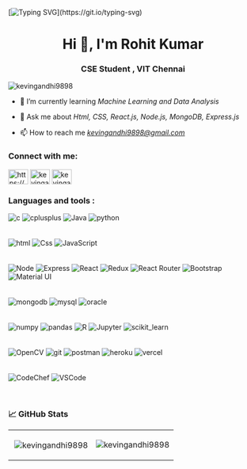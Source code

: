 [![Typing SVG](https://readme-typing-svg.herokuapp.com?size=24&width=600&lines=Welcome+To+Kevin's+GitHub+Profile!)](https://git.io/typing-svg)
<h1 align="center">Hi 👋, I'm Rohit Kumar</h1>
<h3 align="center">CSE Student , VIT Chennai</h3>

<p align="left"> <img src="https://komarev.com/ghpvc/?username=kevingandhi9898&label=Profile%20views&color=0e75b6&style=flat" alt="kevingandhi9898" /> </p>

- 🌱 I’m currently learning *Machine Learning and Data Analysis*

- 💬 Ask me about *Html, CSS, React.js, Node.js, MongoDB, Express.js*

- 📫 How to reach me *kevingandhi9898@gmail.com*

<h3 align="left">Connect with me:</h3>
<p align="left">
<a href="https://linkedin.com/in/https://www.linkedin.com/in/kevin-gandhi-7a26b61b8" target="blank"><img align="center" src="https://raw.githubusercontent.com/rahuldkjain/github-profile-readme-generator/master/src/images/icons/Social/linked-in-alt.svg" alt="https://www.linkedin.com/in/kevin-gandhi-7a26b61b8" height="30" width="40" /></a>
<a href="https://www.hackerrank.com/kevingandhi9898" target="blank"><img align="center" src="https://raw.githubusercontent.com/rahuldkjain/github-profile-readme-generator/master/src/images/icons/Social/hackerrank.svg" alt="kevingandhi9898" height="30" width="40" /></a>
<a href="https://www.leetcode.com/kevingandhi9898" target="blank"><img align="center" src="https://raw.githubusercontent.com/rahuldkjain/github-profile-readme-generator/master/src/images/icons/Social/leet-code.svg" alt="kevingandhi9898" height="30" width="40" /></a>
</p>

<h3 align="left">Languages and tools :</h3>
<p align="left"> 
<img src="https://img.shields.io/badge/C-00599C?style=for-the-badge&logo=c&logoColor=white" alt="c" > 
<img src="https://img.shields.io/badge/C%2B%2B-00599C?style=for-the-badge&logo=c%2B%2B&logoColor=white" alt="cplusplus"> 
<img src="https://img.shields.io/badge/Java-ED8B00?style=for-the-badge&logo=java&logoColor=white" alt="Java">
<img src="https://img.shields.io/badge/Python-FFD43B?style=for-the-badge&logo=python&logoColor=darkgreen" alt="python">
  <br><br><br>
<img src="https://img.shields.io/badge/HTML5-E34F26?style=for-the-badge&logo=html5&logoColor=white" alt="html" > 
<img src="https://img.shields.io/badge/CSS3-1572B6?style=for-the-badge&logo=css3&logoColor=white" alt="Css"> 
<img src="https://img.shields.io/badge/JavaScript-323330?style=for-the-badge&logo=javascript&logoColor=F7DF1E" alt="JavaScript">
  <br><br><br>
<img src="https://img.shields.io/badge/Node.js-339933?style=for-the-badge&logo=nodedotjs&logoColor=white" alt="Node"> 
<img src="https://img.shields.io/badge/Express.js-000000?style=for-the-badge&logo=express&logoColor=white" alt="Express" > 
<img src="https://img.shields.io/badge/React-20232A?style=for-the-badge&logo=react&logoColor=61DAFB" alt="React">
<img src="https://img.shields.io/badge/Redux-593D88?style=for-the-badge&logo=redux&logoColor=white" alt="Redux" >
<img src="https://img.shields.io/badge/React_Router-CA4245?style=for-the-badge&logo=react-router&logoColor=white" alt="React Router" >
<img src="https://img.shields.io/badge/Bootstrap-563D7C?style=for-the-badge&logo=bootstrap&logoColor=white " alt="Bootstrap" >
<img src="https://img.shields.io/badge/Material%20UI-007FFF?style=for-the-badge&logo=mui&logoColor=white" alt="Material UI" >
   <br><br><br>
<img src="https://img.shields.io/badge/MongoDB-4EA94B?style=for-the-badge&logo=mongodb&logoColor=white" alt="mongodb" > 
<img src="https://img.shields.io/badge/MySQL-005C84?style=for-the-badge&logo=mysql&logoColor=white" alt="mysql"> 
<img src="https://img.shields.io/badge/Oracle-F80000?style=for-the-badge&logo=oracle&logoColor=black" alt="oracle"> <br><br><br>
<img src="https://img.shields.io/badge/Numpy-777BB4?style=for-the-badge&logo=numpy&logoColor=white" alt="numpy" > 
<img src="https://img.shields.io/badge/Pandas-2C2D72?style=for-the-badge&logo=pandas&logoColor=white" alt="pandas" >
<img src="https://img.shields.io/badge/R-276DC3?style=for-the-badge&logo=r&logoColor=white " alt="R" >
<img src="https://img.shields.io/badge/Jupyter-F37626.svg?&style=for-the-badge&logo=Jupyter&logoColor=white " alt="Jupyter" >
<img src="https://img.shields.io/badge/scikit_learn-F7931E?style=for-the-badge&logo=scikit-learn&logoColor=white" alt="scikit_learn" > <br><br><br>
<img src="https://img.shields.io/badge/OpenCV-27338e?style=for-the-badge&logo=OpenCV&logoColor=white" alt="OpenCV" >
<img src="https://img.shields.io/badge/GitHub-100000?style=for-the-badge&logo=github&logoColor=white" alt="git">
<img src="https://img.shields.io/badge/Postman-FF6C37?style=for-the-badge&logo=Postman&logoColor=white" alt="postman">
<img src="https://img.shields.io/badge/Heroku-430098?style=for-the-badge&logo=heroku&logoColor=white" alt="heroku">
<img src="https://img.shields.io/badge/Vercel-000000?style=for-the-badge&logo=vercel&logoColor=white" alt="vercel">
   <br><br><br> 
<img src=https://img.shields.io/badge/-CodeChef-5B4638?style=for-the-badge&logo=CodeChef&logoColor=white " alt="CodeChef" >
<img src="https://img.shields.io/badge/VSCode-0078D4?style=for-the-badge&logo=visual%20studio%20code&logoColor=white" alt="VSCode" >
   </p><br> 
<h3> 📈 GitHub Stats</h3>
                                                                                                                             
<table>
<tr>
<td><p>&nbsp;<img align="center" src="https://github-readme-stats.vercel.app/api?username=kevingandhi9898&theme=radical&show_icons=true&locale=en" alt="kevingandhi9898"/></p></td>
<td><img align="center" src="https://github-readme-streak-stats.herokuapp.com/?user=kevingandhi9898&theme=radical" alt="kevingandhi9898" /></td>

</tr>
<tr>
</table>
